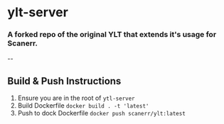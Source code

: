 # ylt-server
### A forked repo of the original YLT that extends it's usage for Scanerr.

--

## Build & Push Instructions
1. Ensure you are in the root of `ytl-server`
2. Build Dockerfile `docker build . -t 'latest'`
3. Push to dock Dockerfile `docker push scanerr/ylt:latest`



